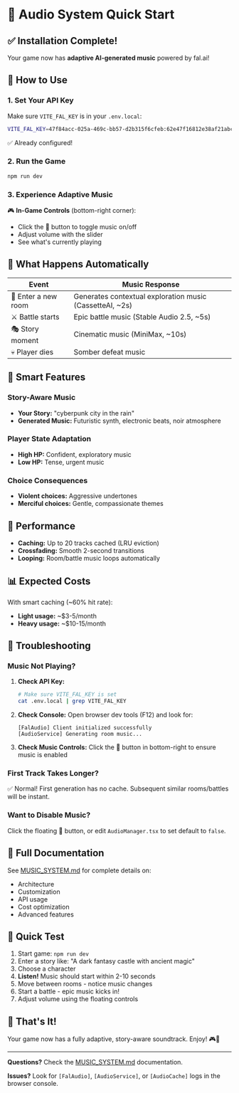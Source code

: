 # 🎵 Audio System Quick Start

## ✅ Installation Complete!

Your game now has **adaptive AI-generated music** powered by fal.ai!

## 🚀 How to Use

### 1. Set Your API Key

Make sure `VITE_FAL_KEY` is in your `.env.local`:

```bash
VITE_FAL_KEY=47f84acc-025a-469c-bb57-d2b315f6cfeb:62e47f16812e38af21abce9c56fd7e60
```

✅ Already configured!

### 2. Run the Game

```bash
npm run dev
```

### 3. Experience Adaptive Music

🎮 **In-Game Controls** (bottom-right corner):
- Click the 🎵 button to toggle music on/off
- Adjust volume with the slider
- See what's currently playing

## 🎼 What Happens Automatically

| Event | Music Response |
|-------|----------------|
| 🚶 Enter a new room | Generates contextual exploration music (CassetteAI, ~2s) |
| ⚔️ Battle starts | Epic battle music (Stable Audio 2.5, ~5s) |
| 🎭 Story moment | Cinematic music (MiniMax, ~10s) |
| 💀 Player dies | Somber defeat music |

## 🧠 Smart Features

### Story-Aware Music
- **Your Story:** "cyberpunk city in the rain"
- **Generated Music:** Futuristic synth, electronic beats, noir atmosphere

### Player State Adaptation
- **High HP:** Confident, exploratory music
- **Low HP:** Tense, urgent music

### Choice Consequences
- **Violent choices:** Aggressive undertones
- **Merciful choices:** Gentle, compassionate themes

## 💾 Performance

- **Caching:** Up to 20 tracks cached (LRU eviction)
- **Crossfading:** Smooth 2-second transitions
- **Looping:** Room/battle music loops automatically

## 📊 Expected Costs

With smart caching (~60% hit rate):
- **Light usage:** ~$3-5/month
- **Heavy usage:** ~$10-15/month

## 🐛 Troubleshooting

### Music Not Playing?

1. **Check API Key:**
   ```bash
   # Make sure VITE_FAL_KEY is set
   cat .env.local | grep VITE_FAL_KEY
   ```

2. **Check Console:**
   Open browser dev tools (F12) and look for:
   ```
   [FalAudio] Client initialized successfully
   [AudioService] Generating room music...
   ```

3. **Check Music Controls:**
   Click the 🎵 button in bottom-right to ensure music is enabled

### First Track Takes Longer?

✅ Normal! First generation has no cache. Subsequent similar rooms/battles will be instant.

### Want to Disable Music?

Click the floating 🎵 button, or edit `AudioManager.tsx` to set default to `false`.

## 📖 Full Documentation

See [MUSIC_SYSTEM.md](./MUSIC_SYSTEM.md) for complete details on:
- Architecture
- Customization
- API usage
- Cost optimization
- Advanced features

## 🎯 Quick Test

1. Start game: `npm run dev`
2. Enter a story like: "A dark fantasy castle with ancient magic"
3. Choose a character
4. **Listen!** Music should start within 2-10 seconds
5. Move between rooms - notice music changes
6. Start a battle - epic music kicks in!
7. Adjust volume using the floating controls

## 🎊 That's It!

Your game now has a fully adaptive, story-aware soundtrack. Enjoy! 🎮🎵

---

**Questions?** Check the [MUSIC_SYSTEM.md](./MUSIC_SYSTEM.md) documentation.

**Issues?** Look for `[FalAudio]`, `[AudioService]`, or `[AudioCache]` logs in the browser console.
